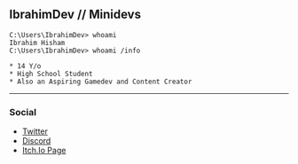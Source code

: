 ## IbrahimDev // Minidevs

```console
C:\Users\IbrahimDev> whoami
Ibrahim Hisham
C:\Users\IbrahimDev> whoami /info

* 14 Y/o 
* High School Student  
* Also an Aspiring Gamedev and Content Creator
```

---
### Social
* [Twitter](https://twitter.com/minidevz)
* [Discord](https://discord.gg/nCerNRh)
* [Itch.Io Page](https://minidevs.itch.io/) 
